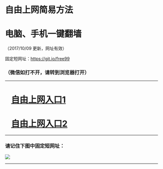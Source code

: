 ﻿# 自由上网简易方法

# 电脑、手机一键翻墙

（2017/10/09 更新，网址有效）

固定短网址：https://git.io/free99

### （微信如打不开，请转到浏览器打开）


***





# &nbsp;&nbsp; <a href="http://ft2280426946.fwq-tz-1001.info/fwqtz01.html?t=100900128278 " target="_blank">自由上网入口1</a>
# &nbsp;&nbsp; <a href="http://ft918915510.fwq-tz-1002.info/fwqtz02.html?t=10090017819 " target="_blank">自由上网入口2</a>
***

### 请记住下图中固定短网址：

<img src="https://s3-us-west-2.amazonaws.com/fwq-1001/yjfq-20170905okok.png" /> 


***

